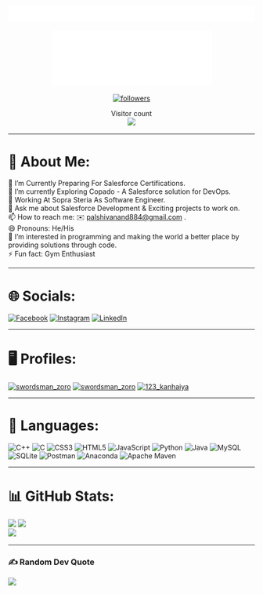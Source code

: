 <p align="center">
  <a href="#"> <img src="resource/welcome.svg"/> </a>
</p>
<p align="center">
  <a href="#"> <img src="resource/shivanand.gif"/></a>
</p>

<p align="center">
  <a href = "https://github.com/Shivanand1999"><img alt="followers" title="Follow me on Github" src="https://img.shields.io/github/followers/Shivanand1999?style=for-the-badge&color=236ad3&labelColor=1155ba&&logo=github&label=Follow"/></a>
</p>
<p align="center"> 
  Visitor count<br>
  <img src="https://profile-counter.glitch.me/Shivanand1999/count.svg" />
</p>

---

# 💫 About Me:
🔭 I’m Currently Preparing For Salesforce Certifications.<br>🌱 I’m currently Exploring Copado - A Salesforce solution for DevOps.<br>🤔 Working At Sopra Steria As Software Engineer.<br>💬 Ask me about Salesforce Development & Exciting projects to work on.<br>📫 How to reach me: :envelope: palshivanand884@gmail.com .<br>😄 Pronouns: He/His<br>👀 I’m interested in programming and making the world a better place by providing solutions through code.<br>⚡ Fun fact: Gym Enthusiast

---

# 🌐 Socials:
[![Facebook](https://img.shields.io/badge/Facebook-%231877F2.svg?logo=Facebook&logoColor=white)](https://facebook.com/shivanand.pal.37) [![Instagram](https://img.shields.io/badge/Instagram-%23E4405F.svg?logo=Instagram&logoColor=white)](https://instagram.com/123_shivanand) [![LinkedIn](https://img.shields.io/badge/LinkedIn-%230077B5.svg?logo=linkedin&logoColor=white)](https://linkedin.com/in/shivanand-pal) 

---

# :desktop_computer: Profiles:
<a href="https://www.codechef.com/users/swordsman_zoro" target="blank"><img align="center" src="https://cdn.jsdelivr.net/npm/simple-icons@3.1.0/icons/codechef.svg" alt="swordsman_zoro" height="30" width="40" /></a>
<a href="https://www.leetcode.com/swordsman_zoro" target="blank"><img align="center" src="https://raw.githubusercontent.com/rahuldkjain/github-profile-readme-generator/master/src/images/icons/Social/leet-code.svg" alt="swordsman_zoro" height="30" width="40" /></a>
<a href="https://auth.geeksforgeeks.org/user/123_kanhaiya" target="blank"><img align="center" src="https://raw.githubusercontent.com/rahuldkjain/github-profile-readme-generator/master/src/images/icons/Social/geeks-for-geeks.svg" alt="123_kanhaiya" height="30" width="40" /></a>
</p>

---

# 🔨 Languages:
![C++](https://img.shields.io/badge/c++-%2300599C.svg?style=flat&logo=c%2B%2B&logoColor=white) ![C](https://img.shields.io/badge/c-%2300599C.svg?style=flat&logo=c&logoColor=white) ![CSS3](https://img.shields.io/badge/css3-%231572B6.svg?style=flat&logo=css3&logoColor=white) ![HTML5](https://img.shields.io/badge/html5-%23E34F26.svg?style=flat&logo=html5&logoColor=white) ![JavaScript](https://img.shields.io/badge/javascript-%23323330.svg?style=flat&logo=javascript&logoColor=%23F7DF1E) ![Python](https://img.shields.io/badge/python-3670A0?style=flat&logo=python&logoColor=ffdd54) ![Java](https://img.shields.io/badge/java-%23ED8B00.svg?style=flat&logo=java&logoColor=white) ![MySQL](https://img.shields.io/badge/mysql-%2300f.svg?style=flat&logo=mysql&logoColor=white) ![SQLite](https://img.shields.io/badge/sqlite-%2307405e.svg?style=flat&logo=sqlite&logoColor=white) ![Postman](https://img.shields.io/badge/Postman-FF6C37?style=flat&logo=postman&logoColor=white) ![Anaconda](https://img.shields.io/badge/Anaconda-%2344A833.svg?style=flat&logo=anaconda&logoColor=white) ![Apache Maven](https://img.shields.io/badge/Apache%20Maven-C71A36?style=flat&logo=Apache%20Maven&logoColor=white)

---

# 📊 GitHub Stats:
![](https://github-readme-stats.vercel.app/api?username=Shivanand1999&theme=vue-dark&hide_border=false&include_all_commits=true&count_private=true) ![](https://github-readme-streak-stats.herokuapp.com/?user=Shivanand1999&theme=vue-dark&hide_border=false)<br/>
![](https://github-readme-stats.vercel.app/api/top-langs/?username=Shivanand1999&theme=vue-dark&hide_border=false&include_all_commits=true&count_private=true&layout=compact) 

---

### ✍️ Random Dev Quote
![](https://quotes-github-readme.vercel.app/api?type=horizontal&theme=radical)
